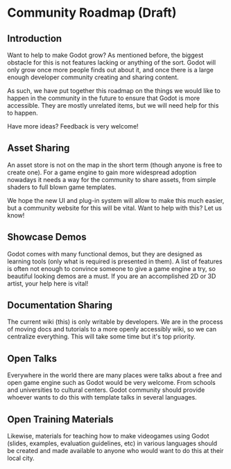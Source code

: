 # Community Roadmap (Draft)

## Introduction

Want to help to make Godot grow? As mentioned before, the biggest obstacle for this is not features lacking or anything of the sort. Godot will only grow once more people finds out about it, and once there is a large enough developer community creating and sharing content. 

As such, we have put together this roadmap on the things we would like to happen in the community in the future to ensure that Godot is more accessible. They are mostly unrelated items, but we will need help for this to happen.

Have more ideas? Feedback is very welcome!

## Asset Sharing

An asset store is not on the map in the short term (though anyone is free to create one). For a game engine to gain more widespread adoption nowadays it needs a way for the community to share assets, from simple shaders to full blown game templates. 

We hope the new UI and plug-in system will allow to make this much easier, but a community website for this will be vital. Want to help with this? Let us know!

## Showcase Demos

Godot comes with many functional demos, but they are designed as learning tools (only what is required is presented in them). A list of features is often not enough to convince someone to give a game engine a try, so beautiful looking demos are a must. If you are an accomplished 2D or 3D artist, your help here is vital! 

## Documentation Sharing

The current wiki (this) is only writable by developers. We are in the process of moving docs and tutorials to a more openly accessibly wiki, so we can centralize everything. This will take some time but it's top priority.

## Open Talks

Everywhere in the world there are many places were talks about a free and open game engine such as Godot would be very welcome. From schools and universities to cultural centers. Godot community should provide whoever wants to do this with template talks in several languages.

## Open Training Materials

Likewise, materials for teaching how to make videogames using Godot (slides, examples, evaluation guidelines, etc) in various languages should be created and made available to anyone who would want to do this at their local city.

